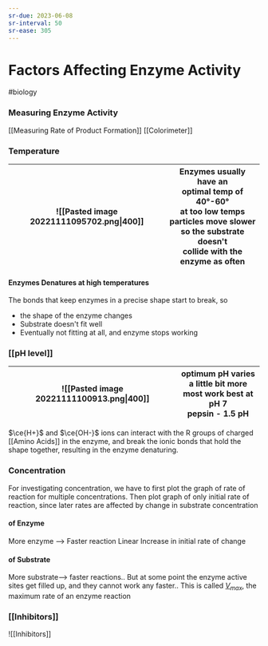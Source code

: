 ```yaml
---
sr-due: 2023-06-08
sr-interval: 50
sr-ease: 305
---
```

# Factors Affecting Enzyme Activity
#biology 

### Measuring Enzyme Activity
[[Measuring Rate of Product Formation]]
[[Colorimeter]]
### Temperature
| ![[Pasted image 20221111095702.png\|400]] |Enzymes usually have an <br>optimal temp of 40°-60°<br>at too low temps <br>particles move slower<br> so the substrate doesn't <br>collide with the enzyme as often      |
| ----------------------------------------- | --- |
#### Enzymes Denatures at high temperatures
The bonds that keep enzymes in a precise shape start to break, so
- the shape of the enzyme changes
- Substrate doesn't fit well
- Eventually not fitting at all, and enzyme stops working
### [[pH level]]
| ![[Pasted image 20221111100913.png\|400]] | optimum pH varies<br> a little bit more<br>most work best at pH 7<br> pepsin - 1.5 pH | 
| ----------------------------------------- | ------------------------------------------------------------------------------------- |
$\ce{H+}$ and $\ce{OH-}$ ions can interact with the R groups of charged [[Amino Acids]] in the enzyme, and break the ionic bonds that hold the shape together, resulting in the enzyme denaturing.
### Concentration 
For investigating concentration, we have to first plot the graph of rate of reaction for multiple concentrations.
Then plot graph of only initial rate of reaction, since later rates are affected by change in substrate concentration
#### of Enzyme
More enzyme --> Faster reaction
Linear Increase in initial rate of change
#### of Substrate
More substrate--> faster reactions..
But at some point the enzyme active sites get filled up, and they cannot work any faster.. 
This is called [$V_{max}$](Vmax.md), the maximum rate of an enzyme reaction  
### [[Inhibitors]]
![[Inhibitors]]

